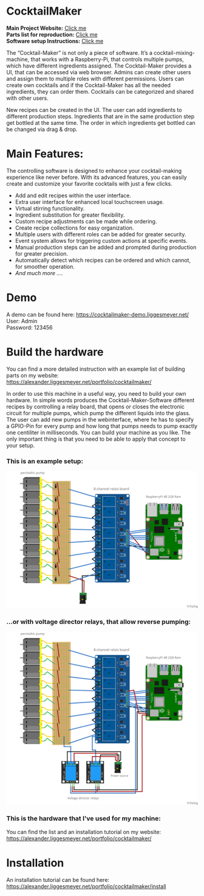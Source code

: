 # CocktailMaker

**Main Project Website:** [Click me](https://alexander.liggesmeyer.net/portfolio/cocktailmaker/)  
**Parts list for reproduction:** [Click me](https://alexander.liggesmeyer.net/portfolio/cocktailmaker/#build-the-hardware)  
**Software setup Instructions:** [Click me](https://alexander.liggesmeyer.net/portfolio/cocktailmaker/install)  

The “Cocktail-Maker” is not only a piece of software. 
It’s a cocktail-mixing-machine, that works with a Raspberry-Pi, 
that controls multiple pumps, which have different ingredients assigned. 
The Cocktail-Maker provides a UI, that can be accessed via web browser. 
Admins can create other users and assign them to multiple roles with 
different permissions. Users can create own cocktails and if the 
Cocktail-Maker has all the needed ingredients, they can order them. 
Cocktails can be categorized and shared with other users.

New recipes can be created in the UI. The user can add ingredients to 
different production steps. Ingredients that are in the same 
production step get bottled at the same time. 
The order in which ingredients get bottled can be changed via drag & 
drop.

# Main Features:

The controlling software is designed to enhance your cocktail-making experience like never before. With its advanced features, you can easily create and customize your favorite cocktails with just a few clicks.
- Add and edit recipes within the user interface.
- Extra user interface for enhanced local touchscreen usage.
- Virtual stirring functionality.
- Ingredient substitution for greater flexibility.
- Custom recipe adjustments can be made while ordering.
- Create recipe collections for easy organization.
- Multiple users with different roles can be added for greater security.
- Event system allows for triggering custom actions at specific events.
- Manual production steps can be added and prompted during production for greater precision.
- Automatically detect which recipes can be ordered and which cannot, for smoother operation.
- _And much more …._

# Demo
A demo can be found here: https://cocktailmaker-demo.liggesmeyer.net/
User: Admin  
Password: 123456  

# Build the hardware

You can find a more detailed instruction with an example list of building parts on my website: https://alexander.liggesmeyer.net/portfolio/cocktailmaker/

In order to use this machine in a useful way, you need to build your own hardware.
In simple words produces the Cocktail-Maker-Software different recipes by 
controlling a relay board, that opens or closes the electronic circuit 
for multiple pumps, which pump the different liquids into the glass.
The user can add new pumps in the webinterface, where he has to specify a GPIO-Pin
for every pump and how long that pumps needs to pump exactly one centiliter in 
milliseconds. You can build your machine as you like. The only important thing
is that you need to be able to apply that concept to your setup.
### This is an example setup:
![Blueprint](./documentation/img/blueprint.png "Blueprint")
### ...or with voltage director relays, that allow reverse pumping:
![Blueprint with voltage direcor](./documentation/img/blueprint-vd.png "Blueprint with voltage direcor")

### This is the hardware that I've used for my machine:
You can find the list and an installation tutorial on my website: https://alexander.liggesmeyer.net/portfolio/cocktailmaker/

# Installation

An installation tutorial can be found here: https://alexander.liggesmeyer.net/portfolio/cocktailmaker/install
